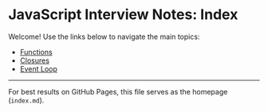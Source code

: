 # JavaScript Interview Notes: Index

Welcome! Use the links below to navigate the main topics:

- [Functions](functions/functions.md)
- [Closures](Closures/closures.md)
- [Event Loop](JS-Interview-Questions/eventloop.md)

---

For best results on GitHub Pages, this file serves as the homepage (`index.md`).
